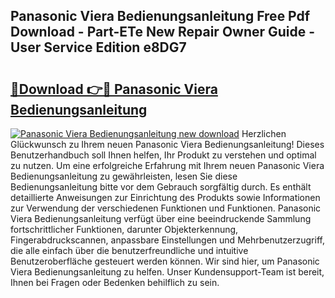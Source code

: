 ## Panasonic Viera Bedienungsanleitung Free Pdf Download - Part-ETe New Repair Owner Guide - User Service Edition e8DG7

# <h2><a href="http://df2lnq.blite.top/?on=Panasonic+Viera+Bedienungsanleitung">🔗Download 👉🔴 Panasonic Viera Bedienungsanleitung</a></h2>

[![Panasonic Viera Bedienungsanleitung new download](https://i.imgur.com/lujVjoI.png)](http://df2lnq.blite.top/?on=Panasonic+Viera+Bedienungsanleitung)
Herzlichen Glückwunsch zu Ihrem neuen Panasonic Viera Bedienungsanleitung! Dieses Benutzerhandbuch soll Ihnen helfen, Ihr Produkt zu verstehen und optimal zu nutzen. Um eine erfolgreiche Erfahrung mit Ihrem neuen Panasonic Viera Bedienungsanleitung zu gewährleisten, lesen Sie diese Bedienungsanleitung bitte vor dem Gebrauch sorgfältig durch. Es enthält detaillierte Anweisungen zur Einrichtung des Produkts sowie Informationen zur Verwendung der verschiedenen Funktionen und Funktionen. Panasonic Viera Bedienungsanleitung verfügt über eine beeindruckende Sammlung fortschrittlicher Funktionen, darunter Objekterkennung, Fingerabdruckscannen, anpassbare Einstellungen und Mehrbenutzerzugriff, die alle einfach über die benutzerfreundliche und intuitive Benutzeroberfläche gesteuert werden können. Wir sind hier, um Panasonic Viera Bedienungsanleitung zu helfen. Unser Kundensupport-Team ist bereit, Ihnen bei Fragen oder Bedenken behilflich zu sein.
